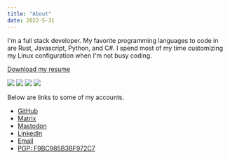 ```yaml
---
title: "About"
date: 2022-5-31
---
```


I'm a full stack developer. My favorite programming languages to code in are
Rust, Javascript, Python, and C#. I spend most of my time customizing my Linux
configuration when I'm not busy coding.

[Download my resume](https://github.com/codebam/resume/releases/latest/download/resume.pdf)

![](https://github.com/codebam/resume/releases/latest/download/resume-white.png)
![](https://github.com/codebam/resume/releases/latest/download/resume-white-0.png)
![](https://github.com/codebam/resume/releases/latest/download/resume-white-1.png)
![](https://github.com/codebam/resume/releases/latest/download/resume-white-2.png)

Below are links to some of my accounts.

* [GitHub](https://github.com/codebam)
* [Matrix](https://matrix.to/#/@codebam:fedora.im)
* [Mastodon](https://mstdn.io/@sb)
* [LinkedIn](https://www.linkedin.com/in/sean-behan)
* [Email](mailto:codebam@riseup.net)
* [PGP: F9BC985B3BF972C7](https://github.com/codebam.gpg)
